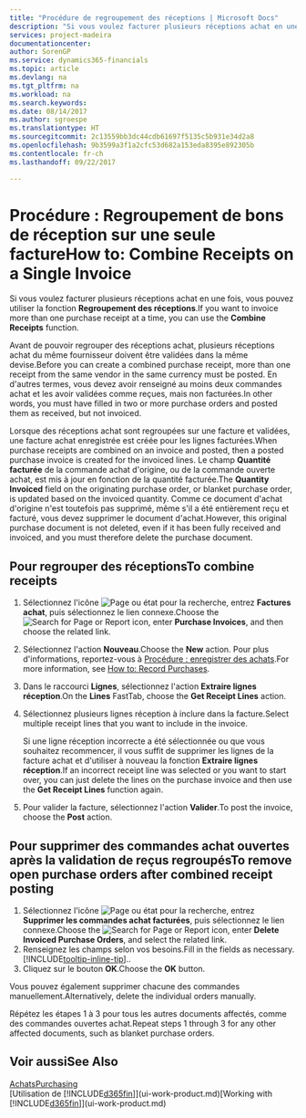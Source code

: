```yaml
---
title: "Procédure de regroupement des réceptions | Microsoft Docs"
description: "Si vous voulez facturer plusieurs réceptions achat en une fois, vous pouvez utiliser la fonction Regroupement des réceptions."
services: project-madeira
documentationcenter: 
author: SorenGP
ms.service: dynamics365-financials
ms.topic: article
ms.devlang: na
ms.tgt_pltfrm: na
ms.workload: na
ms.search.keywords: 
ms.date: 08/14/2017
ms.author: sgroespe
ms.translationtype: HT
ms.sourcegitcommit: 2c13559bb3dc44cdb61697f5135c5b931e34d2a8
ms.openlocfilehash: 9b3599a3f1a2cfc53d682a153eda8395e892305b
ms.contentlocale: fr-ch
ms.lasthandoff: 09/22/2017

---
```

# <a name="how-to-combine-receipts-on-a-single-invoice"></a><span data-ttu-id="d82b7-103">Procédure : Regroupement de bons de réception sur une seule facture</span><span class="sxs-lookup"><span data-stu-id="d82b7-103">How to: Combine Receipts on a Single Invoice</span></span>
<span data-ttu-id="d82b7-104">Si vous voulez facturer plusieurs réceptions achat en une fois, vous pouvez utiliser la fonction **Regroupement des réceptions**.</span><span class="sxs-lookup"><span data-stu-id="d82b7-104">If you want to invoice more than one purchase receipt at a time, you can use the **Combine Receipts** function.</span></span>  

<span data-ttu-id="d82b7-105">Avant de pouvoir regrouper des réceptions achat, plusieurs réceptions achat du même fournisseur doivent être validées dans la même devise.</span><span class="sxs-lookup"><span data-stu-id="d82b7-105">Before you can create a combined purchase receipt, more than one receipt from the same vendor in the same currency must be posted.</span></span> <span data-ttu-id="d82b7-106">En d'autres termes, vous devez avoir renseigné au moins deux commandes achat et les avoir validées comme reçues, mais non facturées.</span><span class="sxs-lookup"><span data-stu-id="d82b7-106">In other words, you must have filled in two or more purchase orders and posted them as received, but not invoiced.</span></span>  

<span data-ttu-id="d82b7-107">Lorsque des réceptions achat sont regroupées sur une facture et validées, une facture achat enregistrée est créée pour les lignes facturées.</span><span class="sxs-lookup"><span data-stu-id="d82b7-107">When purchase receipts are combined on an invoice and posted, then a posted purchase invoice is created for the invoiced lines.</span></span> <span data-ttu-id="d82b7-108">Le champ **Quantité facturée** de la commande achat d'origine, ou de la commande ouverte achat, est mis à jour en fonction de la quantité facturée.</span><span class="sxs-lookup"><span data-stu-id="d82b7-108">The **Quantity Invoiced** field on the originating purchase order, or blanket purchase order, is updated based on the invoiced quantity.</span></span> <span data-ttu-id="d82b7-109">Comme ce document d'achat d'origine n'est toutefois pas supprimé, même s'il a été entièrement reçu et facturé, vous devez supprimer le document d'achat.</span><span class="sxs-lookup"><span data-stu-id="d82b7-109">However, this original purchase document is not deleted, even if it has been fully received and invoiced, and you must therefore delete the purchase document.</span></span>  

## <a name="to-combine-receipts"></a><span data-ttu-id="d82b7-110">Pour regrouper des réceptions</span><span class="sxs-lookup"><span data-stu-id="d82b7-110">To combine receipts</span></span>  
1. <span data-ttu-id="d82b7-111">Sélectionnez l'icône ![Page ou état pour la recherche](media/ui-search/search_small.png "Page ou état pour la recherche"), entrez **Factures achat**, puis sélectionnez le lien connexe.</span><span class="sxs-lookup"><span data-stu-id="d82b7-111">Choose the ![Search for Page or Report](media/ui-search/search_small.png "Search for Page or Report icon") icon, enter **Purchase Invoices**, and then choose the related link.</span></span>  
2. <span data-ttu-id="d82b7-112">Sélectionnez l'action **Nouveau**.</span><span class="sxs-lookup"><span data-stu-id="d82b7-112">Choose the **New** action.</span></span> <span data-ttu-id="d82b7-113">Pour plus d'informations, reportez-vous à [Procédure : enregistrer des achats](purchasing-how-record-purchases.md).</span><span class="sxs-lookup"><span data-stu-id="d82b7-113">For more information, see [How to: Record Purchases](purchasing-how-record-purchases.md).</span></span>  
3. <span data-ttu-id="d82b7-114">Dans le raccourci **Lignes**, sélectionnez l'action **Extraire lignes réception**.</span><span class="sxs-lookup"><span data-stu-id="d82b7-114">On the **Lines** FastTab, choose the **Get Receipt Lines** action.</span></span>  
4. <span data-ttu-id="d82b7-115">Sélectionnez plusieurs lignes réception à inclure dans la facture.</span><span class="sxs-lookup"><span data-stu-id="d82b7-115">Select multiple receipt lines that you want to include in the invoice.</span></span>  

    <span data-ttu-id="d82b7-116">Si une ligne réception incorrecte a été sélectionnée ou que vous souhaitez recommencer, il vous suffit de supprimer les lignes de la facture achat et d'utiliser à nouveau la fonction **Extraire lignes réception**.</span><span class="sxs-lookup"><span data-stu-id="d82b7-116">If an incorrect receipt line was selected or you want to start over, you can just delete the lines on the purchase invoice and then use the **Get Receipt Lines** function again.</span></span>  
5. <span data-ttu-id="d82b7-117">Pour valider la facture, sélectionnez l'action **Valider**.</span><span class="sxs-lookup"><span data-stu-id="d82b7-117">To post the invoice, choose the **Post** action.</span></span>  

## <a name="to-remove-open-purchase-orders-after-combined-receipt-posting"></a><span data-ttu-id="d82b7-118">Pour supprimer des commandes achat ouvertes après la validation de reçus regroupés</span><span class="sxs-lookup"><span data-stu-id="d82b7-118">To remove open purchase orders after combined receipt posting</span></span>  
1. <span data-ttu-id="d82b7-119">Sélectionnez l'icône ![Page ou état pour la recherche](media/ui-search/search_small.png "Page ou état pour la recherche"), entrez **Supprimer les commandes achat facturées**, puis sélectionnez le lien connexe.</span><span class="sxs-lookup"><span data-stu-id="d82b7-119">Choose the ![Search for Page or Report](media/ui-search/search_small.png "Search for Page or Report icon") icon, enter **Delete Invoiced Purchase Orders**, and select the related link.</span></span>  
2. <span data-ttu-id="d82b7-120">Renseignez les champs selon vos besoins.</span><span class="sxs-lookup"><span data-stu-id="d82b7-120">Fill in the fields as necessary.</span></span> [!INCLUDE[tooltip-inline-tip](includes/tooltip-inline-tip_md.md)]<span data-ttu-id="d82b7-121">.</span><span class="sxs-lookup"><span data-stu-id="d82b7-121">.</span></span>
3. <span data-ttu-id="d82b7-122">Cliquez sur le bouton **OK**.</span><span class="sxs-lookup"><span data-stu-id="d82b7-122">Choose the **OK** button.</span></span>  

<span data-ttu-id="d82b7-123">Vous pouvez également supprimer chacune des commandes manuellement.</span><span class="sxs-lookup"><span data-stu-id="d82b7-123">Alternatively, delete the individual orders manually.</span></span>

<span data-ttu-id="d82b7-124">Répétez les étapes 1 à 3 pour tous les autres documents affectés, comme des commandes ouvertes achat.</span><span class="sxs-lookup"><span data-stu-id="d82b7-124">Repeat steps 1 through 3 for any other affected documents, such as blanket purchase orders.</span></span>

## <a name="see-also"></a><span data-ttu-id="d82b7-125">Voir aussi</span><span class="sxs-lookup"><span data-stu-id="d82b7-125">See Also</span></span>  
[<span data-ttu-id="d82b7-126">Achats</span><span class="sxs-lookup"><span data-stu-id="d82b7-126">Purchasing</span></span>](purchasing-manage-purchasing.md)  
<span data-ttu-id="d82b7-127">[Utilisation de [!INCLUDE[d365fin](includes/d365fin_md.md)]](ui-work-product.md)</span><span class="sxs-lookup"><span data-stu-id="d82b7-127">[Working with [!INCLUDE[d365fin](includes/d365fin_md.md)]](ui-work-product.md)</span></span>

